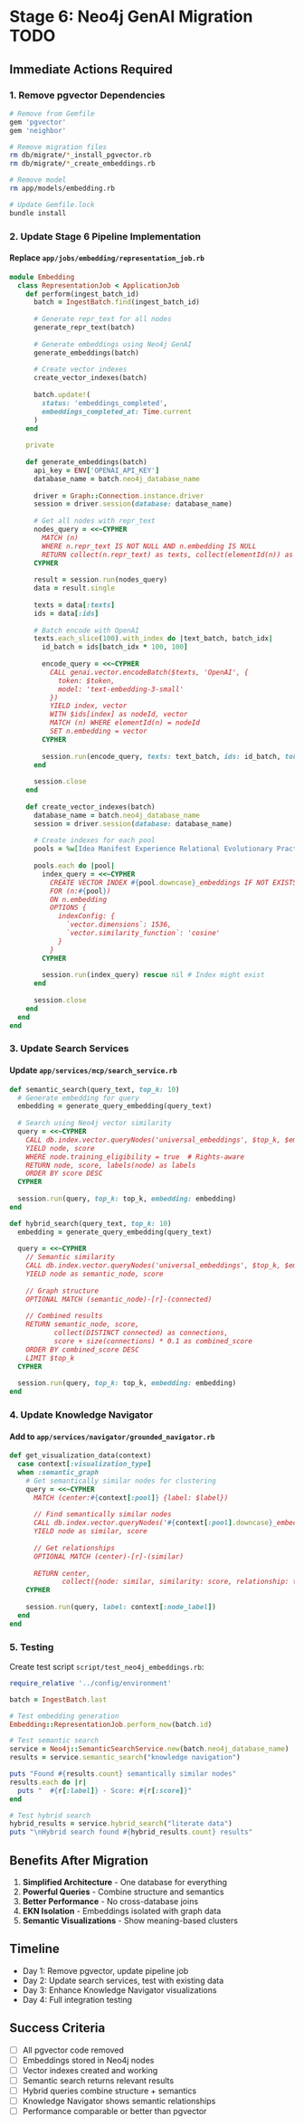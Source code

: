# Stage 6: Neo4j GenAI Migration TODO

## Immediate Actions Required

### 1. Remove pgvector Dependencies
```bash
# Remove from Gemfile
gem 'pgvector'
gem 'neighbor'

# Remove migration files
rm db/migrate/*_install_pgvector.rb
rm db/migrate/*_create_embeddings.rb

# Remove model
rm app/models/embedding.rb

# Update Gemfile.lock
bundle install
```

### 2. Update Stage 6 Pipeline Implementation

#### Replace `app/jobs/embedding/representation_job.rb`
```ruby
module Embedding
  class RepresentationJob < ApplicationJob
    def perform(ingest_batch_id)
      batch = IngestBatch.find(ingest_batch_id)
      
      # Generate repr_text for all nodes
      generate_repr_text(batch)
      
      # Generate embeddings using Neo4j GenAI
      generate_embeddings(batch)
      
      # Create vector indexes
      create_vector_indexes(batch)
      
      batch.update!(
        status: 'embeddings_completed',
        embeddings_completed_at: Time.current
      )
    end
    
    private
    
    def generate_embeddings(batch)
      api_key = ENV['OPENAI_API_KEY']
      database_name = batch.neo4j_database_name
      
      driver = Graph::Connection.instance.driver
      session = driver.session(database: database_name)
      
      # Get all nodes with repr_text
      nodes_query = <<~CYPHER
        MATCH (n)
        WHERE n.repr_text IS NOT NULL AND n.embedding IS NULL
        RETURN collect(n.repr_text) as texts, collect(elementId(n)) as ids
      CYPHER
      
      result = session.run(nodes_query)
      data = result.single
      
      texts = data[:texts]
      ids = data[:ids]
      
      # Batch encode with OpenAI
      texts.each_slice(100).with_index do |text_batch, batch_idx|
        id_batch = ids[batch_idx * 100, 100]
        
        encode_query = <<~CYPHER
          CALL genai.vector.encodeBatch($texts, 'OpenAI', {
            token: $token,
            model: 'text-embedding-3-small'
          })
          YIELD index, vector
          WITH $ids[index] as nodeId, vector
          MATCH (n) WHERE elementId(n) = nodeId
          SET n.embedding = vector
        CYPHER
        
        session.run(encode_query, texts: text_batch, ids: id_batch, token: api_key)
      end
      
      session.close
    end
    
    def create_vector_indexes(batch)
      database_name = batch.neo4j_database_name
      session = driver.session(database: database_name)
      
      # Create indexes for each pool
      pools = %w[Idea Manifest Experience Relational Evolutionary Practical Emanation]
      
      pools.each do |pool|
        index_query = <<~CYPHER
          CREATE VECTOR INDEX #{pool.downcase}_embeddings IF NOT EXISTS
          FOR (n:#{pool})
          ON n.embedding
          OPTIONS {
            indexConfig: {
              `vector.dimensions`: 1536,
              `vector.similarity_function`: 'cosine'
            }
          }
        CYPHER
        
        session.run(index_query) rescue nil # Index might exist
      end
      
      session.close
    end
  end
end
```

### 3. Update Search Services

#### Update `app/services/mcp/search_service.rb`
```ruby
def semantic_search(query_text, top_k: 10)
  # Generate embedding for query
  embedding = generate_query_embedding(query_text)
  
  # Search using Neo4j vector similarity
  query = <<~CYPHER
    CALL db.index.vector.queryNodes('universal_embeddings', $top_k, $embedding)
    YIELD node, score
    WHERE node.training_eligibility = true  # Rights-aware
    RETURN node, score, labels(node) as labels
    ORDER BY score DESC
  CYPHER
  
  session.run(query, top_k: top_k, embedding: embedding)
end

def hybrid_search(query_text, top_k: 10)
  embedding = generate_query_embedding(query_text)
  
  query = <<~CYPHER
    // Semantic similarity
    CALL db.index.vector.queryNodes('universal_embeddings', $top_k, $embedding)
    YIELD node as semantic_node, score
    
    // Graph structure
    OPTIONAL MATCH (semantic_node)-[r]-(connected)
    
    // Combined results
    RETURN semantic_node, score,
           collect(DISTINCT connected) as connections,
           score + size(connections) * 0.1 as combined_score
    ORDER BY combined_score DESC
    LIMIT $top_k
  CYPHER
  
  session.run(query, top_k: top_k, embedding: embedding)
end
```

### 4. Update Knowledge Navigator

#### Add to `app/services/navigator/grounded_navigator.rb`
```ruby
def get_visualization_data(context)
  case context[:visualization_type]
  when :semantic_graph
    # Get semantically similar nodes for clustering
    query = <<~CYPHER
      MATCH (center:#{context[:pool]} {label: $label})
      
      // Find semantically similar nodes
      CALL db.index.vector.queryNodes('#{context[:pool].downcase}_embeddings', 20, center.embedding)
      YIELD node as similar, score
      
      // Get relationships
      OPTIONAL MATCH (center)-[r]-(similar)
      
      RETURN center, 
             collect({node: similar, similarity: score, relationship: type(r)}) as neighbors
    CYPHER
    
    session.run(query, label: context[:node_label])
  end
end
```

### 5. Testing

Create test script `script/test_neo4j_embeddings.rb`:
```ruby
require_relative '../config/environment'

batch = IngestBatch.last

# Test embedding generation
Embedding::RepresentationJob.perform_now(batch.id)

# Test semantic search
service = Neo4j::SemanticSearchService.new(batch.neo4j_database_name)
results = service.semantic_search("knowledge navigation")

puts "Found #{results.count} semantically similar nodes"
results.each do |r|
  puts "  #{r[:label]} - Score: #{r[:score]}"
end

# Test hybrid search
hybrid_results = service.hybrid_search("literate data")
puts "\nHybrid search found #{hybrid_results.count} results"
```

## Benefits After Migration

1. **Simplified Architecture** - One database for everything
2. **Powerful Queries** - Combine structure and semantics
3. **Better Performance** - No cross-database joins
4. **EKN Isolation** - Embeddings isolated with graph data
5. **Semantic Visualizations** - Show meaning-based clusters

## Timeline

- Day 1: Remove pgvector, update pipeline job
- Day 2: Update search services, test with existing data
- Day 3: Enhance Knowledge Navigator visualizations
- Day 4: Full integration testing

## Success Criteria

- [ ] All pgvector code removed
- [ ] Embeddings stored in Neo4j nodes
- [ ] Vector indexes created and working
- [ ] Semantic search returns relevant results
- [ ] Hybrid queries combine structure + semantics
- [ ] Knowledge Navigator shows semantic relationships
- [ ] Performance comparable or better than pgvector